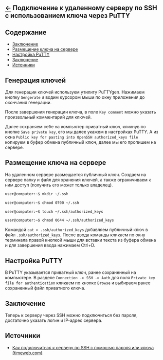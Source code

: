 [&larr;](readme.md "Windows") Подключение к удаленному серверу по SSH с использованием ключа через PuTTY
--------------------------------------------------------------------------------------------------------

<a name="content"></a>
## Содержание

- [Заключение](#generating-keys)
- [Размещение ключа на сервере](#placing-the-key-on-the-server)
- [Настройка PuTTY](#setting-up-putty)
- [Заключение](#conclusion)
- [Источники](#sources)

<a name="generating-keys"></a>
## Генерация ключей

Для генерации ключей используем утилиту PuTTYgen. Нажимаем кнопку `Gengerate` и водим курсором мыши по окну приложения до окончания генерации. 

После завершения генерации ключа, в поле `Key comment` можно указать произвольный комментарий для ключей. 

Далее сохраняем себе на компьютер приватный ключ, кликнув по кнопке `Save private key`, его мы далее укажем в настройках PuTTY. А из окна `Public key for pasting into OpenSSH authorized_keys file` копируем в буфер обмена публичный ключ, далее мы его пропишем на сервере.

<a name="placing-the-key-on-the-server"></a>
## Размещение ключа на сервере

На удаленном сервере размещается публичный ключ. Создаем на сервере папку и файл для хранения ключей, а также ограничиваем к ним доступ (получить его может только владелец).

```markdown
user@computer:~$ mkdir ~/.ssh
```

```markdown
user@computer:~$ chmod 0700 ~/.ssh
```

```markdown
user@computer:~$ touch ~/.ssh/authorized_keys
```

```markdown
user@computer:~$ chmod 0644 ~/.ssh/authorized_keys
```

Командой `cat > .ssh/authorized_keys` добавляем публичный ключ в файл `.ssh/authorized_keys`. После ввода команды кликаем по окну терминала правой кнопкой мыши для вставки текста из буфера обмена и для завершения ввода нажимаем Ctrl+D.

<a name="setting-up-putty"></a>
## Настройка PuTTY

В PuTTY указывается приватный ключ, ранее сохраненный на компьютере. В разделе `Connection -> SSH -> Auth` для поля `Private key file for authentication` кликаем по кнопке `Browse` и выбираем ранее сохраненный файл приватного ключа.

<a name="conclusion"></a>
## Заключение

Теперь к серверу через SSH можно подключиться без пароля, достаточно указать логин и IP-адрес сервера.

<a name="sources"></a>
## Источники

- [Как подключиться к серверу по SSH с помощью пароля или ключа (timeweb.com)](https://timeweb.com/ru/community/articles/kak-podklyuchitsya-k-serveru-cherez-ssh-po-parolyu-ili-klyuchu)